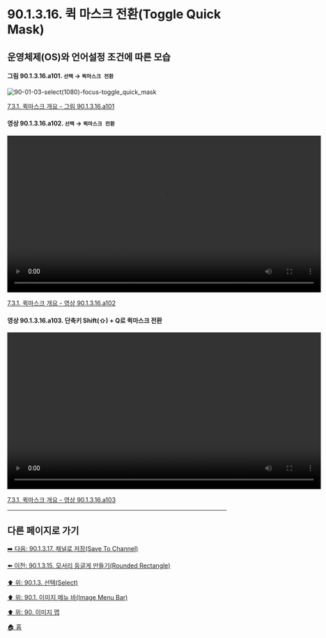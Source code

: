 # 90.1.3.16. 퀵 마스크 전환(Toggle Quick Mask)
## 운영체제(OS)와 언어설정 조건에 따른 모습
#### 그림 90.1.3.16.a101. `선택` → `퀵마스크 전환`
![90-01-03-select(1080)-focus-toggle_quick_mask](https://github.com/wonder13662/gimp/assets/15767104/33b44419-8d09-45e2-83ea-130e8c25397f)

[7.3.1. 퀵마스크 개요 - 그림 90.1.3.16.a101]()

#### 영상 90.1.3.16.a102. `선택` → `퀵마스크 전환`
<video controls="controls" width="720" src="https://github.com/wonder13662/gimp/assets/15767104/0082b9cc-700f-4ecb-8e95-7e8d351c17ec"></video>

[7.3.1. 퀵마스크 개요 - 영상 90.1.3.16.a102]()

#### 영상 90.1.3.16.a103. 단축키 Shift(⇧) + Q로 퀵마스크 전환
<video controls="controls" width="720" src="https://github.com/wonder13662/gimp/assets/15767104/f6f70ab6-dd6e-418d-b400-b77efe7dbf9e"></video>

[7.3.1. 퀵마스크 개요 - 영상 90.1.3.16.a103]()

***

## 다른 페이지로 가기

[➡️ 다음: 90.1.3.17. 채널로 저장(Save To Channel)](./90-01-03-selectx-17-save_to_channel.md)

[⬅️ 이전: 90.1.3.15. 모서리 둥글게 만들기(Rounded Rectangle)](./90-01-03-selectx-15-rounded_rectangle.md)

[⬆️ 위: 90.1.3. 선택(Select)](./90-01-03-select.md)

[⬆️ 위: 90.1. 이미지 메뉴 바(Image Menu Bar)](./90-01-00-image-menu-bar.md)

[⬆️ 위: 90. 이미지 맵](./90-00-image-map.md)

[🏠 홈](./00-home.md)
